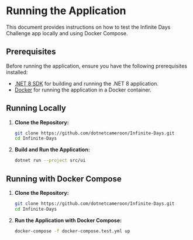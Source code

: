# Running the Application

This document provides instructions on how to test the Infinite Days Challenge app locally and using Docker Compose.

## Prerequisites

Before running the application, ensure you have the following prerequisites installed:

- [.NET 8 SDK](https://dotnet.microsoft.com/download/dotnet/8.0) for building and running the .NET 8 application.
- [Docker](https://www.docker.com/get-started) for running the application in a Docker container.

## Running Locally

1. **Clone the Repository:**
   ```bash
   git clone https://github.com/dotnetcameroon/Infinite-Days.git
   cd Infinite-Days
   ```

2. **Build and Run the Application:**
    ```bash
    dotnet run --project src/ui
    ```

## Running with Docker Compose

1. **Clone the Repository:**
   ```bash
   git clone https://github.com/dotnetcameroon/Infinite-Days.git
   cd Infinite-Days
   ```

2. **Run the Application with Docker Compose:**
    ```bash
    docker-compose -f docker-compose.test.yml up
    ```
